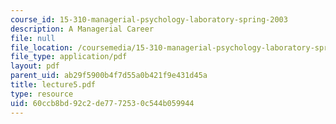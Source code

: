 ```yaml
---
course_id: 15-310-managerial-psychology-laboratory-spring-2003
description: A Managerial Career
file: null
file_location: /coursemedia/15-310-managerial-psychology-laboratory-spring-2003/60ccb8bd92c2de7772530c544b059944_lecture5.pdf
file_type: application/pdf
layout: pdf
parent_uid: ab29f5900b4f7d55a0b421f9e431d45a
title: lecture5.pdf
type: resource
uid: 60ccb8bd-92c2-de77-7253-0c544b059944
---
```

